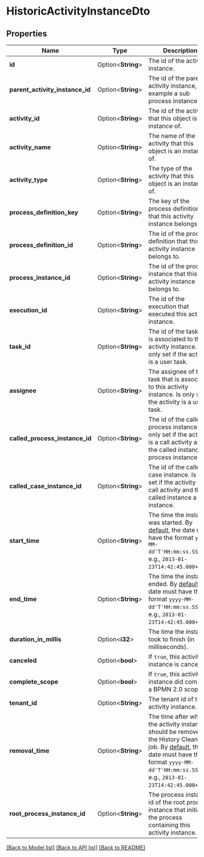 # HistoricActivityInstanceDto

## Properties

Name | Type | Description | Notes
------------ | ------------- | ------------- | -------------
**id** | Option<**String**> | The id of the activity instance. | [optional]
**parent_activity_instance_id** | Option<**String**> | The id of the parent activity instance, for example a sub process instance. | [optional]
**activity_id** | Option<**String**> | The id of the activity that this object is an instance of. | [optional]
**activity_name** | Option<**String**> | The name of the activity that this object is an instance of. | [optional]
**activity_type** | Option<**String**> | The type of the activity that this object is an instance of. | [optional]
**process_definition_key** | Option<**String**> | The key of the process definition that this activity instance belongs to. | [optional]
**process_definition_id** | Option<**String**> | The id of the process definition that this activity instance belongs to. | [optional]
**process_instance_id** | Option<**String**> | The id of the process instance that this activity instance belongs to. | [optional]
**execution_id** | Option<**String**> | The id of the execution that executed this activity instance. | [optional]
**task_id** | Option<**String**> | The id of the task that is associated to this activity instance. Is only set if the activity is a user task. | [optional]
**assignee** | Option<**String**> | The assignee of the task that is associated to this activity instance. Is only set if the activity is a user task. | [optional]
**called_process_instance_id** | Option<**String**> | The id of the called process instance. Is only set if the activity is a call activity and the called instance a process instance. | [optional]
**called_case_instance_id** | Option<**String**> | The id of the called case instance. Is only set if the activity is a call activity and the called instance a case instance. | [optional]
**start_time** | Option<**String**> | The time the instance was started. By [default](https://docs.camunda.org/manual/7.14/reference/rest/overview/date-format/), the date must have the format `yyyy-MM-dd'T'HH:mm:ss.SSSZ`, e.g., `2013-01-23T14:42:45.000+0200`. | [optional]
**end_time** | Option<**String**> | The time the instance ended. By [default](https://docs.camunda.org/manual/7.14/reference/rest/overview/date-format/), the date must have the format `yyyy-MM-dd'T'HH:mm:ss.SSSZ`, e.g., `2013-01-23T14:42:45.000+0200`. | [optional]
**duration_in_millis** | Option<**i32**> | The time the instance took to finish (in milliseconds). | [optional]
**canceled** | Option<**bool**> | If `true`, this activity instance is canceled. | [optional]
**complete_scope** | Option<**bool**> | If `true`, this activity instance did complete a BPMN 2.0 scope. | [optional]
**tenant_id** | Option<**String**> | The tenant id of the activity instance. | [optional]
**removal_time** | Option<**String**> | The time after which the activity instance should be removed by the History Cleanup job. By [default](https://docs.camunda.org/manual/7.14/reference/rest/overview/date-format/), the date must have the format `yyyy-MM-dd'T'HH:mm:ss.SSSZ`, e.g., `2013-01-23T14:42:45.000+0200`. | [optional]
**root_process_instance_id** | Option<**String**> | The process instance id of the root process instance that initiated the process containing this activity instance. | [optional]

[[Back to Model list]](../README.md#documentation-for-models) [[Back to API list]](../README.md#documentation-for-api-endpoints) [[Back to README]](../README.md)


